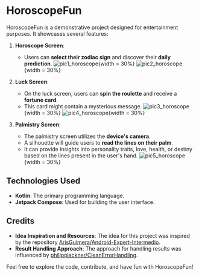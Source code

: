 # HoroscopeFun

HoroscopeFun is a demonstrative project designed for entertainment purposes. It showcases several features:

1. **Horoscope Screen**:
   - Users can **select their zodiac sign** and discover their **daily prediction**.
![pic1_horoscope](https://github.com/rarmijob/HoroscopeFun/assets/169469943/26d8a450-ec9e-48e6-9c24-965ce767fcef){width = 30%}
![pic2_horoscope](https://github.com/rarmijob/HoroscopeFun/assets/169469943/b77ed235-466f-48d7-a658-f4b9b488dbbf){width = 30%}

2. **Luck Screen**:
   - On the luck screen, users can **spin the roulette** and receive a **fortune card**.
   - This card might contain a mysterious message.
![pic3_horoscope](https://github.com/rarmijob/HoroscopeFun/assets/169469943/1cfe6bcb-1221-4ab2-abec-0502ddd8a03a){width = 30%}
![pic4_horoscope](https://github.com/rarmijob/HoroscopeFun/assets/169469943/5dae0a42-f41e-4faa-9023-572a01a049f8){width = 30%}

3. **Palmistry Screen**:
   - The palmistry screen utilizes the **device's camera**.
   - A silhouette will guide users to **read the lines on their palm**.
   - It can provide insights into personality traits, love, health, or destiny based on the lines present in the user's hand.
![pic5_horoscope](https://github.com/rarmijob/HoroscopeFun/assets/169469943/c023c6fd-1c99-459a-be16-fcef451f65d8){width = 30%}

## Technologies Used

- **Kotlin**: The primary programming language.
- **Jetpack Compose**: Used for building the user interface.

## Credits

- **Idea Inspiration and Resources**: The idea for this project was inspired by the repository [ArisGuimera/Android-Expert-Intermedio](https://github.com/ArisGuimera/Android-Expert-Intermedio).
- **Result Handling Approach**: The approach for handling results was influenced by [philipplackner/CleanErrorHandling](https://github.com/philipplackner/CleanErrorHandling).

Feel free to explore the code, contribute, and have fun with HoroscopeFun!
